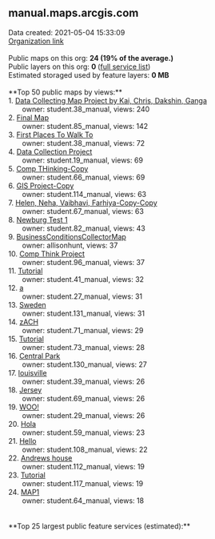 <h2>manual.maps.arcgis.com</h2> Data created: 2021-05-04 15:33:09 <br /><a target='new' href='https://manual.maps.arcgis.com'>Organization link</a><br /><br />Public maps on this org: <b>24 (19% of the average.)</b><br />Public layers on this org: <b>0 </b>(<a target='new' href='https://services.arcgis.com/nD5mgEccpvkNWG4C/ArcGIS/rest/services'>full service list</a>)<br />Estimated storaged used by feature layers: <b>0 MB</b><br /><br />**Top 50 public maps by views:**<br />  1. <a target='new' href='https://www.arcgis.com/home/item.html?id=5b138c70019d46609b972b3dc033a254'>Data Collecting Map Project by Kai, Chris, Dakshin, Ganga</a> <br />  &nbsp;&nbsp;&nbsp;&nbsp; &nbsp;&nbsp;owner: student.38_manual, views: 240<br />  2. <a target='new' href='https://www.arcgis.com/home/item.html?id=6597e4abc4e94a428c28b0297df9b1ad'>Final Map</a> <br />  &nbsp;&nbsp;&nbsp;&nbsp; &nbsp;&nbsp;owner: student.85_manual, views: 142<br />  3. <a target='new' href='https://www.arcgis.com/home/item.html?id=efc96c70a6f5422383c30e0f43befc16'>First Places To Walk To</a> <br />  &nbsp;&nbsp;&nbsp;&nbsp; &nbsp;&nbsp;owner: student.38_manual, views: 72<br />  4. <a target='new' href='https://www.arcgis.com/home/item.html?id=a9bef00001f9466cbe2bb4a3c5f8b93b'>Data Collection Project</a> <br />  &nbsp;&nbsp;&nbsp;&nbsp; &nbsp;&nbsp;owner: student.19_manual, views: 69<br />  5. <a target='new' href='https://www.arcgis.com/home/item.html?id=d0f61a2149e5466c81b726e697b51297'>Comp THinking-Copy</a> <br />  &nbsp;&nbsp;&nbsp;&nbsp; &nbsp;&nbsp;owner: student.66_manual, views: 69<br />  6. <a target='new' href='https://www.arcgis.com/home/item.html?id=b56f2d5425db464586f686a59b295b18'>GIS Project-Copy</a> <br />  &nbsp;&nbsp;&nbsp;&nbsp; &nbsp;&nbsp;owner: student.114_manual, views: 63<br />  7. <a target='new' href='https://www.arcgis.com/home/item.html?id=215946d943a04bad975ef37eb7d4c373'>Helen, Neha, Vaibhavi, Farhiya-Copy-Copy</a> <br />  &nbsp;&nbsp;&nbsp;&nbsp; &nbsp;&nbsp;owner: student.67_manual, views: 63<br />  8. <a target='new' href='https://www.arcgis.com/home/item.html?id=4acc97f5ba3a4332b89315f7e9d32500'>Newburg Test 1</a> <br />  &nbsp;&nbsp;&nbsp;&nbsp; &nbsp;&nbsp;owner: student.82_manual, views: 43<br />  9. <a target='new' href='https://www.arcgis.com/home/item.html?id=c3307945516e40509fa178b812688f5e'>BusinessConditionsCollectorMap</a> <br />  &nbsp;&nbsp;&nbsp;&nbsp; &nbsp;&nbsp;owner: allisonhunt, views: 37<br />  10. <a target='new' href='https://www.arcgis.com/home/item.html?id=1814ad99a6084e5a808ba6830b9c55da'>Comp Think Project</a> <br />  &nbsp;&nbsp;&nbsp;&nbsp; &nbsp;&nbsp;owner: student.96_manual, views: 37<br />  11. <a target='new' href='https://www.arcgis.com/home/item.html?id=432f1177f19b43fc83164484fdded5ce'>Tutorial</a> <br />  &nbsp;&nbsp;&nbsp;&nbsp; &nbsp;&nbsp;owner: student.41_manual, views: 32<br />  12. <a target='new' href='https://www.arcgis.com/home/item.html?id=52b25edf02264a9f9458da660240ba6b'>a</a> <br />  &nbsp;&nbsp;&nbsp;&nbsp; &nbsp;&nbsp;owner: student.27_manual, views: 31<br />  13. <a target='new' href='https://www.arcgis.com/home/item.html?id=b4d97cb9f4ac4ab6a1efd8e1419e02ab'>Sweden</a> <br />  &nbsp;&nbsp;&nbsp;&nbsp; &nbsp;&nbsp;owner: student.131_manual, views: 31<br />  14. <a target='new' href='https://www.arcgis.com/home/item.html?id=a29ccde1942040a585d7b037bcc9ddd6'>zACH</a> <br />  &nbsp;&nbsp;&nbsp;&nbsp; &nbsp;&nbsp;owner: student.71_manual, views: 29<br />  15. <a target='new' href='https://www.arcgis.com/home/item.html?id=282cf11e447d4d579d9376e78e8738d2'>Tutorial</a> <br />  &nbsp;&nbsp;&nbsp;&nbsp; &nbsp;&nbsp;owner: student.73_manual, views: 28<br />  16. <a target='new' href='https://www.arcgis.com/home/item.html?id=1d8ad51eb91b4d4daf39c8580bb59516'>Central Park</a> <br />  &nbsp;&nbsp;&nbsp;&nbsp; &nbsp;&nbsp;owner: student.130_manual, views: 27<br />  17. <a target='new' href='https://www.arcgis.com/home/item.html?id=03a2886ccd964070aa67b0af6bb63ba2'>louisville</a> <br />  &nbsp;&nbsp;&nbsp;&nbsp; &nbsp;&nbsp;owner: student.39_manual, views: 26<br />  18. <a target='new' href='https://www.arcgis.com/home/item.html?id=fb1a4962ea964f699417ab6b970418e8'>Jersey</a> <br />  &nbsp;&nbsp;&nbsp;&nbsp; &nbsp;&nbsp;owner: student.69_manual, views: 26<br />  19. <a target='new' href='https://www.arcgis.com/home/item.html?id=3890f50aa4094d57bfce8bb789ac4562'>WOO!</a> <br />  &nbsp;&nbsp;&nbsp;&nbsp; &nbsp;&nbsp;owner: student.29_manual, views: 26<br />  20. <a target='new' href='https://www.arcgis.com/home/item.html?id=377d104379f8449e9a21c97e2016704b'>Hola</a> <br />  &nbsp;&nbsp;&nbsp;&nbsp; &nbsp;&nbsp;owner: student.59_manual, views: 23<br />  21. <a target='new' href='https://www.arcgis.com/home/item.html?id=0cc1a5b722d04f30a6fcd682c44bffb1'>Hello</a> <br />  &nbsp;&nbsp;&nbsp;&nbsp; &nbsp;&nbsp;owner: student.108_manual, views: 22<br />  22. <a target='new' href='https://www.arcgis.com/home/item.html?id=bb318ed4ceb14899be060dd97e32ead4'>Andrews house</a> <br />  &nbsp;&nbsp;&nbsp;&nbsp; &nbsp;&nbsp;owner: student.112_manual, views: 19<br />  23. <a target='new' href='https://www.arcgis.com/home/item.html?id=53807ddda3664e8381a9cf571ac2468d'>Tutorial</a> <br />  &nbsp;&nbsp;&nbsp;&nbsp; &nbsp;&nbsp;owner: student.117_manual, views: 19<br />  24. <a target='new' href='https://www.arcgis.com/home/item.html?id=85813e47247a4a46b0990819db9998c4'>MAP1</a> <br />  &nbsp;&nbsp;&nbsp;&nbsp; &nbsp;&nbsp;owner: student.64_manual, views: 18<br /><br /><br />**Top 25 largest public feature services (estimated):**<br />